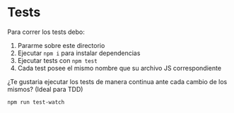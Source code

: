 # Tests

Para correr los tests debo:

1. Pararme sobre este directorio
2. Ejecutar `npm i` para instalar dependencias
3. Ejecutar tests con `npm test`
4. Cada test posee el mismo nombre que su archivo JS correspondiente

¿Te gustaria ejecutar los tests de manera continua ante cada cambio de los mismos? (Ideal para TDD)

`npm run test-watch`
